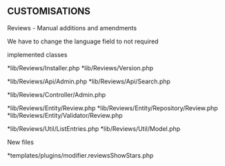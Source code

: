 

CUSTOMISATIONS
--------------


Reviews - Manual additions and amendments

We have to change the language field to not required


implemented classes

*lib/Reviews/Installer.php
*lib/Reviews/Version.php

*lib/Reviews/Api/Admin.php
*lib/Reviews/Api/Search.php

*lib/Reviews/Controller/Admin.php

*lib/Reviews/Entity/Review.php
*lib/Reviews/Entity/Repository/Review.php
*lib/Reviews/Entity/Validator/Review.php

*lib/Reviews/Util/ListEntries.php
*lib/Reviews/Util/Model.php


New files

*templates/plugins/modifier.reviewsShowStars.php